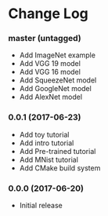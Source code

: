 Change Log
==========

### master (untagged)

* Add ImageNet example
* Add VGG 19 model
* Add VGG 16 model
* Add SqueezeNet model
* Add GoogleNet model
* Add AlexNet model

### 0.0.1 (2017-06-23)

* Add toy tutorial
* Add intro tutorial
* Add Pre-trained tutorial
* Add MNist tutorial
* Add CMake build system

### 0.0.0 (2017-06-20)

* Initial release
